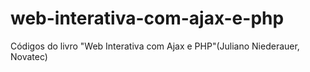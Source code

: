 # web-interativa-com-ajax-e-php
Códigos do livro "Web Interativa com Ajax e PHP"(Juliano Niederauer, Novatec)
